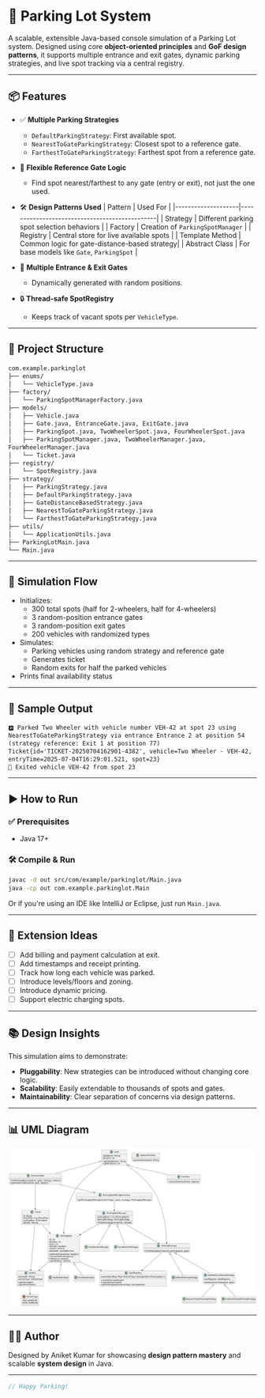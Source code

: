 # 🚗 Parking Lot System

A scalable, extensible Java-based console simulation of a Parking Lot system. Designed using core **object-oriented principles** and **GoF design patterns**, it supports multiple entrance and exit gates, dynamic parking strategies, and live spot tracking via a central registry.

---

## 📦 Features

- ✅ **Multiple Parking Strategies**
    - `DefaultParkingStrategy`: First available spot.
    - `NearestToGateParkingStrategy`: Closest spot to a reference gate.
    - `FarthestToGateParkingStrategy`: Farthest spot from a reference gate.

- 🔄 **Flexible Reference Gate Logic**
    - Find spot nearest/farthest to any gate (entry or exit), not just the one used.

- 🛠️ **Design Patterns Used**
  | Pattern            | Used For                                      |
  |--------------------|-----------------------------------------------|
  | Strategy           | Different parking spot selection behaviors   |
  | Factory            | Creation of `ParkingSpotManager`             |
  | Registry           | Central store for live available spots       |
  | Template Method    | Common logic for gate-distance-based strategy|
  | Abstract Class     | For base models like `Gate`, `ParkingSpot`   |

- 🚪 **Multiple Entrance & Exit Gates**
    - Dynamically generated with random positions.

- 🔒 **Thread-safe SpotRegistry**
    - Keeps track of vacant spots per `VehicleType`.

---

## 📁 Project Structure

```
com.example.parkinglot
├── enums/
│   └── VehicleType.java
├── factory/
│   └── ParkingSpotManagerFactory.java
├── models/
│   ├── Vehicle.java
│   ├── Gate.java, EntranceGate.java, ExitGate.java
│   ├── ParkingSpot.java, TwoWheelerSpot.java, FourWheelerSpot.java
│   ├── ParkingSpotManager.java, TwoWheelerManager.java, FourWheelerManager.java
│   └── Ticket.java
├── registry/
│   └── SpotRegistry.java
├── strategy/
│   ├── ParkingStrategy.java
│   ├── DefaultParkingStrategy.java
│   ├── GateDistanceBasedStrategy.java
│   ├── NearestToGateParkingStrategy.java
│   └── FarthestToGateParkingStrategy.java
├── utils/
│   └── ApplicationUtils.java
├── ParkingLotMain.java
└── Main.java
```

---

## 🚦 Simulation Flow

- Initializes:
    - 300 total spots (half for 2-wheelers, half for 4-wheelers)
    - 3 random-position entrance gates
    - 3 random-position exit gates
    - 200 vehicles with randomized types
- Simulates:
    - Parking vehicles using random strategy and reference gate
    - Generates ticket
    - Random exits for half the parked vehicles
- Prints final availability status

---

## 📄 Sample Output

```
🅿️ Parked Two Wheeler with vehicle number VEH-42 at spot 23 using NearestToGateParkingStrategy via entrance Entrance 2 at position 54 (strategy reference: Exit 1 at position 77)
Ticket{id='TICKET-20250704162901-4382', vehicle=Two Wheeler - VEH-42, entryTime=2025-07-04T16:29:01.521, spot=23}
🚗 Exited vehicle VEH-42 from spot 23
```

---

## ▶️ How to Run

### ✅ Prerequisites

- Java 17+

### 🛠️ Compile & Run

```bash
javac -d out src/com/example/parkinglot/Main.java
java -cp out com.example.parkinglot.Main
```

Or if you're using an IDE like IntelliJ or Eclipse, just run `Main.java`.

---

## 🧠 Extension Ideas

- [ ] Add billing and payment calculation at exit.
- [ ] Add timestamps and receipt printing.
- [ ] Track how long each vehicle was parked.
- [ ] Introduce levels/floors and zoning.
- [ ] Introduce dynamic pricing.
- [ ] Support electric charging spots.

---

## 📚 Design Insights

This simulation aims to demonstrate:

- **Pluggability**: New strategies can be introduced without changing core logic.
- **Scalability**: Easily extendable to thousands of spots and gates.
- **Maintainability**: Clear separation of concerns via design patterns.

---

## 📊 UML Diagram

![Parking Lot UML](assets/parking-lot-uml.png)

---

## 👨‍💻 Author

Designed by Aniket Kumar for showcasing **design pattern mastery** and scalable **system design** in Java.

---

```java
// Happy Parking!
```
